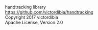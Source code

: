 handtracking library  
<https://github.com/victordibia/handtracking>  
Copyright 2017 victordibia  
Apache License, Version 2.0
